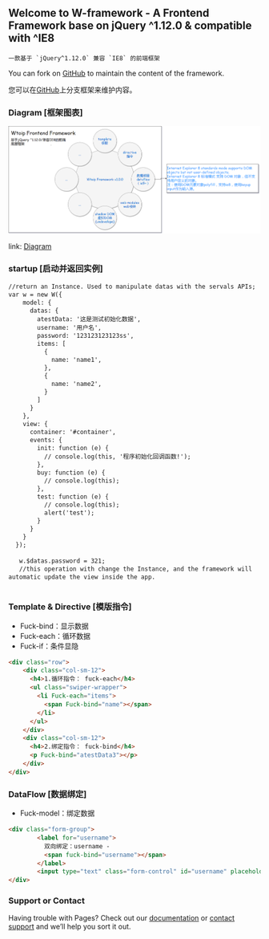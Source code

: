 ## Welcome to W-framework - A Frontend Framework base on jQuery ^1.12.0 & compatible with ^IE8
    一款基于 `jQuery^1.12.0` 兼容 `IE8` 的前端框架

You can fork on [GitHub](https://github.com/avlcjw/Fuck-framework) to maintain the content of the framework.

您可以在[GitHub](https://github.com/avlcjw/Fuck-framework)上分支框架来维护内容。

### Diagram   [框架图表]
![Diagram](https://github.com/avlcjw/lva.js/blob/master/framework.diagram.png)

link: [Diagram](https://www.draw.io/?lightbox=1&highlight=0000ff&edit=_blank&layers=1&nav=1&title=framework.diagram.xml#Uhttps%3A%2F%2Fraw.githubusercontent.com%2Favlcjw%2Fw-framework%2Fmaster%2Fframework.diagram.xml)

### startup [启动并返回实例]
  
```
//return an Instance. Used to manipulate datas with the servals APIs;
var w = new W({
    model: {
      datas: {
        atestData: '这是测试初始化数据',
        username: '用户名',
        password: '123123123123ss',
        items: [
          {
            name: 'name1',
          },
          {
            name: 'name2',
          }
        ]
      }
    },
    view: {
      container: '#container',
      events: {
        init: function (e) {         
          // console.log(this, '程序初始化回调函数!');
        },
        buy: function (e) {
          // console.log(this);
        },
        test: function (e) {
          // console.log(this);
          alert('test');
        }
      }
    }
  });
  
   w.$datas.password = 321;
   //this operation with change the Instance, and the framework will automatic update the view inside the app.
  
```  
  
### Template & Directive  [模版指令]

- Fuck-bind：显示数据
- Fuck-each：循环数据
- Fuck-if：条件显隐

``` html
<div class="row">
    <div class="col-sm-12">
      <h4>1.循环指令： fuck-each</h4>
      <ul class="swiper-wrapper">
        <li Fuck-each="items">
          <span Fuck-bind="name"></span>
        </li>
      </ul>
    </div>
    <div class="col-sm-12">
      <h4>2.绑定指令： fuck-bind</h4>
      <p Fuck-bind="atestData3"></p>
    </div>
</div>
```

  
### DataFlow  [数据绑定]

- Fuck-model：绑定数据

``` html
<div class="form-group">
        <label for="username">
          双向绑定：username -
          <span fuck-bind="username"></span>
        </label>
        <input type="text" class="form-control" id="username" placeholder="请输入username" fuck-model="username">
</div>
```




### Support or Contact

Having trouble with Pages? Check out our [documentation](https://help.github.com/categories/github-pages-basics/) or [contact support](https://github.com/contact) and we’ll help you sort it out.

